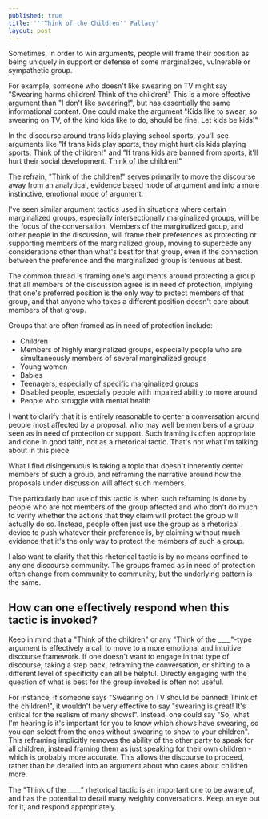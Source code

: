 ```yaml
---
published: true
title: '''Think of the Children'' Fallacy'
layout: post
---
```

Sometimes, in order to win arguments, people will frame their position as being uniquely in support or defense of some marginalized, vulnerable or sympathetic group.

For example, someone who doesn't like swearing on TV might say "Swearing harms children! Think of the children!" This is a more effective argument than "I don't like swearing!", but has essentially the same informational content. One could make the argument "Kids like to swear, so swearing on TV, of the kind kids like to do, should be fine. Let kids be kids!"

In the discourse around trans kids playing school sports, you'll see arguments like "If trans kids play sports, they might hurt cis kids playing sports. Think of the children!" and "If trans kids are banned from sports, it'll hurt their social development. Think of the children!"

The refrain, "Think of the children!" serves primarily to move the discourse away from an analytical, evidence based mode of argument and into a more instinctive, emotional mode of argument.

I've seen similar argument tactics used in situations where certain marginalized groups, especially intersectionally marginalized groups, will be the focus of the conversation. Members of the marginalized group, and other people in the discussion, will frame their preferences as protecting or supporting members of the marginalized group, moving to supercede any considerations other than what's best for that group, even if the connection between the preference and the marginalized group is tenuous at best.

The common thread is framing one's arguments around protecting a group that all members of the discussion agree is in need of protection, implying that one's preferred position is the only way to protect members of that group, and that anyone who takes a different position doesn't care about members of that group.

Groups that are often framed as in need of protection include:
* Children
* Members of highly marginalized groups, especially people who are simultaneously members of several marginalized groups
* Young women
* Babies
* Teenagers, especially of specific marginalized groups
* Disabled people, especially people with impaired ability to move around
* People who struggle with mental health

I want to clarify that it is entirely reasonable to center a conversation around people most affected by a proposal, who may well be members of a group seen as in need of protection or support. Such framing is often appropriate and done in good faith, not as a rhetorical tactic. That's not what I'm talking about in this piece.

What I find disingenuous is taking a topic that doesn't inherently center members of such a group, and reframing the narrative around how the proposals under discussion will affect such members.

The particularly bad use of this tactic is when such reframing is done by people who are not members of the group affected and who don't do much to verify whether the actions that they claim will protect the group will actually do so. Instead, people often just use the group as a rhetorical device to push whatever their preference is, by claiming without much evidence that it's the only way to protect the members of such a group.

I also want to clarify that this rhetorical tactic is by no means confined to any one discourse community. The groups framed as in need of protection often change from community to community, but the underlying pattern is the same.

## How can one effectively respond when this tactic is invoked?

Keep in mind that a "Think of the children" or any "Think of the ____"-type argument is effectively a call to move to a more emotional and intuitive discourse framework. If one doesn't want to engage in that type of discourse, taking a step back, reframing the conversation, or shifting to a different level of specificity can all be helpful. Directly engaging with the question of what is best for the group invoked is often not useful.

For instance, if someone says "Swearing on TV should be banned! Think of the children!", it wouldn't be very effective to say "swearing is great! It's critical for the realism of many shows!". Instead, one could say "So, what I'm hearing is it's important for you to know which shows have swearing, so you can select from the ones without swearing to show to your children". This reframing implicitly removes the ability of the other party to speak for all children, instead framing them as just speaking for their own children - which is probably more accurate. This allows the discourse to proceed, rather than be derailed into an argument about who cares about children more.

The "Think of the ____" rhetorical tactic is an important one to be aware of, and has the potential to derail many weighty conversations. Keep an eye out for it, and respond appropriately.



